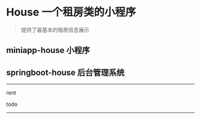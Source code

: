 
# House 一个租房类的小程序

> 提供了最基本的租房信息展示

## miniapp-house 小程序


## springboot-house 后台管理系统


---

rent

todo

---